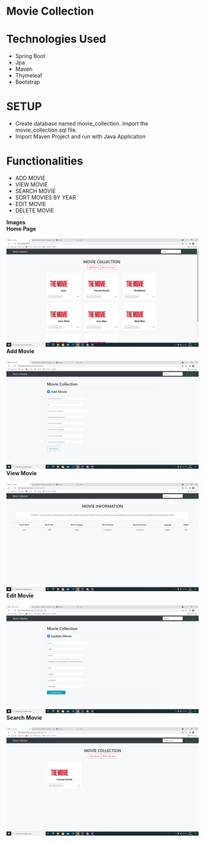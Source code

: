 # Movie Collection

# Technologies Used
- Spring Boot
- Jpa
- Maven
- Thymeleaf
- Bootstrap


# SETUP
* Create database named movie_collection. Import the movie_collection.sql file. 
* Import Maven Project and run with Java Application

# Functionalities

- ADD MOVIE <br>
- VIEW MOVIE <br>
- SEARCH MOVIE <br>
- SORT MOVIES BY YEAR  <br>
- EDIT MOVIE <br>
- DELETE MOVIE <br>
  
  
<strong>Images</strong> <br>
<strong>Home Page</strong> <br><br>
![homepage](https://github.com/cansuciloglu/MovieCollection/blob/main/ScreenShots/homepage.png)
<strong>Add Movie</strong><br><br>
![addmovie](https://github.com/cansuciloglu/MovieCollection/blob/main/ScreenShots/addmovie.png)
<strong>View Movie</strong><br><br>
![movieinf](https://github.com/cansuciloglu/MovieCollection/blob/main/ScreenShots/movieinf.png)
<strong>Edit Movie</strong><br><br>
![editmovie](https://github.com/cansuciloglu/MovieCollection/blob/main/ScreenShots/editmovie.png)
<strong>Search Movie</strong><br><br>
![searchmovie](https://github.com/cansuciloglu/MovieCollection/blob/main/ScreenShots/search.png)

